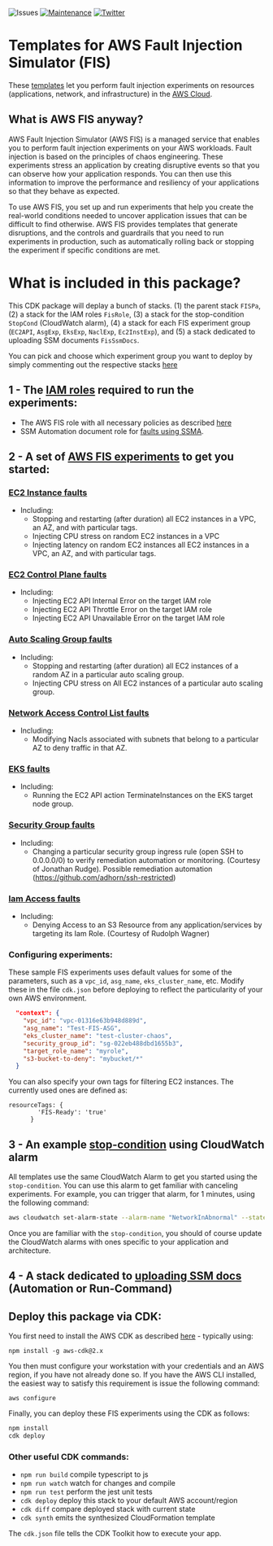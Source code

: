 ![Issues](https://img.shields.io/github/issues/adhorn/aws-fis-templates-cdk)
[![Maintenance](https://img.shields.io/badge/Maintained%3F-yes-green.svg)](https://gitHub.com/adhorn/aws-fis-templates-cdk/graphs/commit-activity)
[![Twitter](https://img.shields.io/twitter/url/https/github.com/adhorn/aws-fis-experiment-templates?style=social)](https://twitter.com/intent/tweet?text=Wow:&url=https%3A%2F%2Fgithub.com%2Fadhorn%2Faws-fis-templates-cdk)

# Templates for AWS Fault Injection Simulator (FIS) 

These [templates](https://docs.aws.amazon.com/fis/latest/userguide/experiment-templates.html) let you perform fault injection experiments on resources (applications, network, and infrastructure) in the [AWS Cloud](https://aws.amazon.com).

## What is AWS FIS anyway?

AWS Fault Injection Simulator (AWS FIS) is a managed service that enables you to perform fault injection experiments on your AWS workloads. Fault injection is based on the principles of chaos engineering. These experiments stress an application by creating disruptive events so that you can observe how your application responds. You can then use this information to improve the performance and resiliency of your applications so that they behave as expected.

To use AWS FIS, you set up and run experiments that help you create the real-world conditions needed to uncover application issues that can be difficult to find otherwise. AWS FIS provides templates that generate disruptions, and the controls and guardrails that you need to run experiments in production, such as automatically rolling back or stopping the experiment if specific conditions are met. 


# What is included in this package?

This CDK package will deplay a bunch of stacks.
(1) the parent stack `FISPa`, (2) a stack for the IAM roles `FisRole`, (3) a stack for the stop-condition `StopCond` (CloudWatch alarm), (4) a stack for each FIS experiment group (`EC2API`, `AsgExp`, `EksExp`, `NaclExp`, `Ec2InstExp`), and (5) a stack dedicated to uploading SSM documents `FisSsmDocs`.

You can pick and choose which experiment group you want to deploy by simply commenting out the respective stacks [here](https://github.com/adhorn/aws-fis-templates-cdk/tree/main/lib/parent-stack-ts)

## 1 - The [IAM roles](https://github.com/adhorn/aws-fis-templates-cdk/tree/main/lib/fis-role) required to run the experiments:
- The AWS FIS role with all necessary policies as described [here](https://docs.aws.amazon.com/fis/latest/userguide/getting-started-iam-service-role.html)
- SSM Automation document role for [faults using SSMA](https://github.com/adhorn/aws-fis-templates-cdk/tree/main/documents).

## 2 - A set of [AWS FIS experiments](https://github.com/adhorn/aws-fis-templates-cdk/tree/main/lib/fis-experiments) to get you started: 

###  [EC2 Instance faults](https://github.com/adhorn/aws-fis-templates-cdk/tree/main/lib/fis-experiments/ec2-instance-faults)
- Including:
    - Stopping and restarting (after duration) all EC2 instances in a VPC, an AZ, and with particular tags.
    - Injecting CPU stress on random EC2 instances in a VPC
    - Injecting latency on random EC2 instances all EC2 instances in a VPC, an AZ, and with particular tags.

### [EC2 Control Plane faults](https://github.com/adhorn/aws-fis-templates-cdk/tree/main/lib/fis-experiments/ec2-control-plane-faults)
- Including:
    - Injecting EC2 API Internal Error on the target IAM role
    - Injecting EC2 API Throttle Error on the target IAM role
    - Injecting EC2 API Unavailable Error on the target IAM role

### [Auto Scaling Group faults](https://github.com/adhorn/aws-fis-templates-cdk/tree/main/lib/fis-experiments/asg-faults)
- Including:
    - Stopping and restarting (after duration) all EC2 instances of a random AZ in a particular auto scaling group.
    - Injecting CPU stress on All EC2 instances of a particular auto scaling group.

### [Network Access Control List faults](https://github.com/adhorn/aws-fis-templates-cdk/tree/main/lib/fis-experiments/nacl-faults)
- Including:
    - Modifying Nacls associated with subnets that belong to a particular AZ to deny traffic in that AZ.

### [EKS faults](https://github.com/adhorn/aws-fis-templates-cdk/tree/main/lib/fis-experiments/eks-faults)
- Including:
    - Running the EC2 API action TerminateInstances on the EKS target node group. 

### [Security Group faults](https://github.com/adhorn/aws-fis-templates-cdk/tree/main/lib/fis-experiments/security-groups-faults)
- Including:
    - Changing a particular security group ingress rule (open SSH to 0.0.0.0/0) to verify remediation automation or monitoring. (Courtesy of Jonathan Rudge). Possible remediation automation (https://github.com/adhorn/ssh-restricted)

### [Iam Access faults](https://github.com/adhorn/aws-fis-templates-cdk/tree/main/lib/fis-experiments/iam-accesss-faults)
- Including:
    - Denying Access to an S3 Resource from any application/services by targeting its Iam Role. (Courtesy of Rudolph Wagner)



### Configuring experiments:
These sample FIS experiments uses default values for some of the parameters, such as a `vpc_id`, `asg_name`, `eks_cluster_name`, etc. 
Modify these in the file `cdk.json` before deploying to reflect the particularity of your own AWS environment.

```json  
  "context": {
    "vpc_id": "vpc-01316e63b948d889d",
    "asg_name": "Test-FIS-ASG",
    "eks_cluster_name": "test-cluster-chaos",
    "security_group_id": "sg-022eb488dbd1655b3",
    "target_role_name": "myrole",
    "s3-bucket-to-deny": "mybucket/*"
  }
```

You can also specify your own tags for filtering EC2 instances. The currently used ones are defined as:
```
resourceTags: {
        'FIS-Ready': 'true'
      }
```

## 3 - An example [stop-condition](https://github.com/adhorn/aws-fis-templates-cdk/tree/main/lib/fis-stop-condition) using CloudWatch alarm

All templates use the same CloudWatch Alarm to get you started using the `stop-condition`. You can use this alarm to get familiar with canceling experiments. For example, you can trigger that alarm, for 1 minutes, using the following command:

```bash
aws cloudwatch set-alarm-state --alarm-name "NetworkInAbnormal" --state-value "ALARM" --state-reason "testing FIS"
```

Once you are familiar with the `stop-condition`, you should of course update the CloudWatch alarms with ones specific to your application and architecture.

## 4 - A stack dedicated to [uploading SSM docs](https://github.com/adhorn/aws-fis-templates-cdk/tree/main/lib/fis-upload-ssm-docs) (Automation or Run-Command)




## Deploy this package via CDK:

You first need to install the AWS CDK as described [here](https://docs.aws.amazon.com/cdk/latest/guide/getting_started.html) - typically using:

```
npm install -g aws-cdk@2.x
```

You then must configure your workstation with your credentials and an AWS region, if you have not already done so. If you have the AWS CLI installed, the easiest way to satisfy this requirement is issue the following command:

```
aws configure
```
Finally, you can deploy these FIS experiments using the CDK as follows:

```bash
npm install
cdk deploy
```

### Other useful CDK commands:

 * `npm run build`   compile typescript to js
 * `npm run watch`   watch for changes and compile
 * `npm run test`    perform the jest unit tests
 * `cdk deploy`      deploy this stack to your default AWS account/region
 * `cdk diff`        compare deployed stack with current state
 * `cdk synth`       emits the synthesized CloudFormation template

The `cdk.json` file tells the CDK Toolkit how to execute your app.
